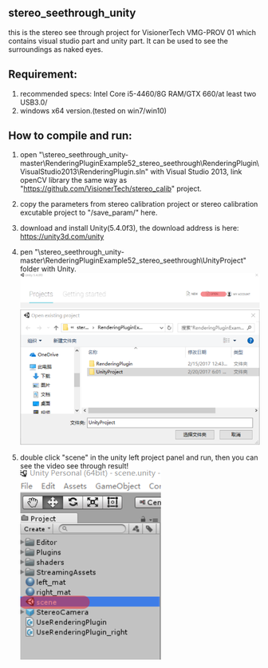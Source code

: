 
## stereo_seethrough_unity

this is the stereo see through project for VisionerTech VMG-PROV 01 which contains visual studio part and unity part. It can be used to see the surroundings as naked eyes.

## Requirement:

1.  recommended specs: Intel Core i5-4460/8G RAM/GTX 660/at least two USB3.0/
2.  windows x64 version.(tested on win7/win10)

## How to compile and run:
1.  open "\stereo_seethrough_unity-master\RenderingPluginExample52_stereo_seethrough\RenderingPlugin\VisualStudio2013\RenderingPlugin.sln" with Visual Studio 2013, link openCV library the same way as "https://github.com/VisionerTech/stereo_calib" project.

2.  copy the parameters from stereo calibration project or stereo calibration excutable project to "/save_param/" here.

3.  download and install Unity(5.4.0f3), the download address is here: https://unity3d.com/unity

4.  pen "\stereo_seethrough_unity-master\RenderingPluginExample52_stereo_seethrough\UnityProject" folder with Unity.
![alt text](https://github.com/VisionerTech/stereo_seethrough_unity/blob/master/readme_image/open.png "open")
![alt text](https://github.com/VisionerTech/stereo_seethrough_unity/blob/master/readme_image/open2.png "open2")
5.  double click "scene" in the unity left project panel and run, then you can see the video see through result!
![alt text](https://github.com/VisionerTech/stereo_seethrough_unity/blob/master/readme_image/scene.png "scene")
